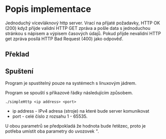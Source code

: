 # Popis implementace

Jednoduchý vícevláknový http server. Vrací na přijaté požadavky, HTTP OK (200) když přijde validní HTTP GET zpráva a pošle data s jednoduchou stránkou s nápisem a výpisem časových údajů. 
Pokud přijde nevalidní HTTP get zpráva posílá HTTP Bad Request (400) jako odpověď.

## Překlad


## Spuštení

Program je spustitelný pouze na systémech s linuxovým jádrem.

Program se spouští s příkazové řádky následujícím způsobem.


```shell
./simpleHttp <ip address> <port>
```

* ip address - IPv4 adresa (stroje) na které bude server komunikovat
* port - celé číslo z rozsahu 1 - 65535.

U obou parametrů se předpokladá že hodnota bude řetězec, proto je potřeba umístit oba parametry do uvozovek *"*.
